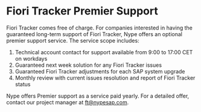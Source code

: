 # Fiori Tracker Premier Support

Fiori Tracker comes free of charge. For companies interested in having the guaranteed long-term support of Fiori Tracker, Nype offers an optional premier support service. The service scope includes:

1.	Technical account contact for support available from 9:00 to 17:00 CET on workdays 
2.	Guaranteed next week solution for any Fiori Tracker issues
3.	Guaranteed Fiori Tracker adjustments for each SAP system upgrade
4.	Monthly review with current issues resolution and report of Fiori Tracker status

Nype offers Premier support as a service paid yearly. For a detailed offer, contact our project manager at ft@nypesap.com.
